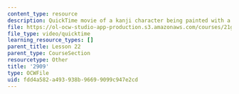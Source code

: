 ```yaml
---
content_type: resource
description: QuickTime movie of a kanji character being painted with a brush.
file: https://ol-ocw-studio-app-production.s3.amazonaws.com/courses/21g-504-japanese-iv-spring-2009/fdd4a582a493938b96699099c947e2cd_2909.mov
file_type: video/quicktime
learning_resource_types: []
parent_title: Lesson 22
parent_type: CourseSection
resourcetype: Other
title: '2909'
type: OCWFile
uid: fdd4a582-a493-938b-9669-9099c947e2cd
---
```

